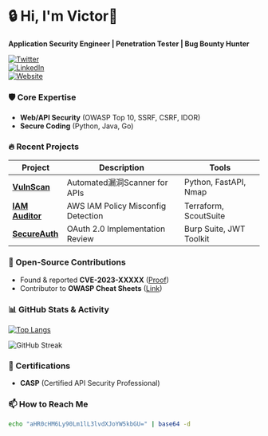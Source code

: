 # 🔒 Hi, I'm Victor🌹 
**Application Security Engineer | Penetration Tester | Bug Bounty Hunter**  

[![Twitter](https://img.shields.io/badge/-Twitter-1DA1F2?style=flat&logo=twitter&logoColor=white)](https://twitter.com/yourhandle)  
[![LinkedIn](https://img.shields.io/badge/-LinkedIn-0A66C2?style=flat&logo=linkedin&logoColor=white)](https://linkedin.com/in/yourprofile)  
[![Website](https://img.shields.io/badge/🌐-Personal_Site-8B5DF6?style=flat)](https://yourwebsite.com)  

### **🛡️ Core Expertise**  
- **Web/API Security** (OWASP Top 10, SSRF, CSRF, IDOR)  
- **Secure Coding** (Python, Java, Go)  

### **🔥 Recent Projects**  
| Project | Description | Tools |  
|---------|-------------|-------|  
| [**VulnScan**](https://github.com/you/repo) | Automated漏洞Scanner for APIs | Python, FastAPI, Nmap |  
| [**IAM Auditor**](https://github.com/you/repo) | AWS IAM Policy Misconfig Detection | Terraform, ScoutSuite |  
| [**SecureAuth**](https://github.com/you/repo) | OAuth 2.0 Implementation Review | Burp Suite, JWT Toolkit |  

### **🔬 Open-Source Contributions**  
- Found & reported **CVE-2023-XXXXX** ([Proof](https://github.com/vulnrepo))  
- Contributor to **OWASP Cheat Sheets** ([Link](https://owasp.org/www-project-cheat-sheets/))  

### **📊 GitHub Stats & Activity**  
[![Top Langs](https://github-readme-stats.vercel.app/api/top-langs/?username=iter-malum&layout=compact&hide=html,css&theme=radical)](https://github.com/iter-malum)  

![GitHub Streak](https://streak-stats.demolab.com?user=iter-malum&theme=dark&date_format=j%20M%5B%20Y%5D)  

### **📜 Certifications**  
- **CASP** (Certified API Security Professional)  

### **📫 How to Reach Me**  
```bash
echo "aHR0cHM6Ly90Lm1lL3lvdXJoYW5kbGU=" | base64 -d
